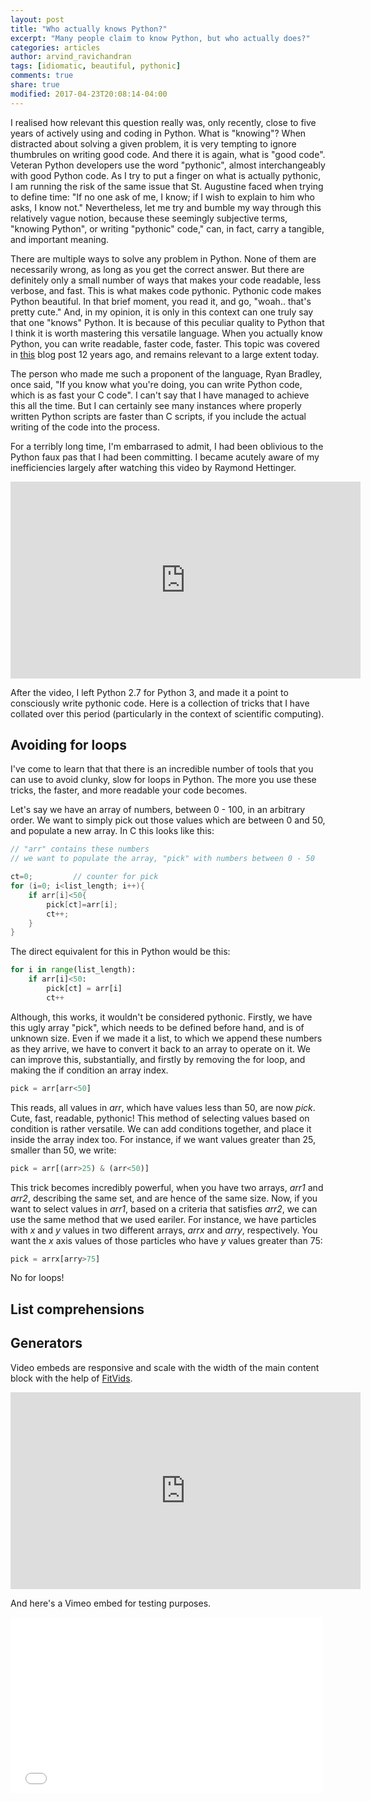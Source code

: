 ```yaml
---
layout: post
title: "Who actually knows Python?"
excerpt: "Many people claim to know Python, but who actually does?"
categories: articles
author: arvind_ravichandran
tags: [idiomatic, beautiful, pythonic]
comments: true
share: true
modified: 2017-04-23T20:08:14-04:00
---
```


I realised how relevant this question really was, only recently, close to five years of actively using and coding in Python. What is "knowing"? When distracted about solving a given problem, it is very tempting to ignore thumbrules on writing good code. And there it is again, what is "good code". Veteran Python developers use the word "pythonic", almost interchangeably with good Python code. As I try to put a finger on what is actually pythonic, I am running the risk of the same issue that St. Augustine faced when trying to define time: "If no one ask of me, I know; if I wish to explain to him who asks, I know not." Nevertheless, let me try and bumble my way through this relatively vague notion, because these seemingly subjective terms, "knowing Python", or writing "pythonic" code," can, in fact, carry a tangible, and important meaning. 

There are multiple ways to solve any problem in Python. None of them are necessarily wrong, as long as you get the correct answer. But there are definitely only a small number of ways that makes your code readable, less verbose, and fast. This is what makes code pythonic. Pythonic code makes Python beautiful. In that brief moment, you read it, and go, "woah.. that's pretty cute." And, in my opinion, it is only in this context can one truly say that one "knows" Python. It is because of this peculiar quality to Python that I think it is worth mastering this versatile language. When you actually know Python, you can write readable, faster code, faster. This topic was covered in [this](https://blog.startifact.com/posts/older/what-is-pythonic.html) blog post 12 years ago, and remains relevant to a large extent today.

The person who made me such a proponent of the language, Ryan Bradley, once said, "If you know what you're doing, you can write Python code, which is as fast your C code". I can't say that I have managed to achieve this all the time. But I can certainly see many instances where properly written Python scripts are faster than C scripts, if you include the actual writing of the code into the process.

For a terribly long time, I'm embarrased to admit, I had been oblivious to the Python faux pas that I had been committing. I became acutely aware of my inefficiencies largely after watching this video by Raymond Hettinger. 

<iframe width="560" height="315" src="https://www.youtube.com/embed/OSGv2VnC0go" frameborder="0" allowfullscreen></iframe>

After the video, I left Python 2.7 for Python 3, and made it a point to consciously write pythonic code. Here is a collection of tricks that I have collated over this period (particularly in the context of scientific computing).

## Avoiding for loops

I've come to learn that that there is an incredible number of tools that you can use to avoid clunky, slow for loops in Python. The more you use these tricks, the faster, and more readable your code becomes. 

Let's say we have an array of numbers, between 0 - 100, in an arbitrary order. We want to simply pick out those values which are between 0 and 50, and populate a new array. In C this looks like this:

```c
// "arr" contains these numbers
// we want to populate the array, "pick" with numbers between 0 - 50

ct=0;         // counter for pick
for (i=0; i<list_length; i++){
    if arr[i]<50{
        pick[ct]=arr[i];
        ct++;
    }
}
```

The direct equivalent for this in Python would be this:

```python
for i in range(list_length):
    if arr[i]<50:
        pick[ct] = arr[i]
        ct++
```

Although, this works, it wouldn't be considered pythonic. Firstly, we have this ugly array "pick", which needs to be defined before hand, and is of unknown size. Even if we made it a list, to which we append these numbers as they arrive, we have to convert it back to an array to operate on it. We can improve this, substantially, and firstly by removing the for loop, and making the if condition an array index.
```python
pick = arr[arr<50]
```
This reads, all values in _arr_, which have values less than 50, are now _pick_. Cute, fast, readable, pythonic! This method of selecting values based on condition is rather versatile. We can add conditions together, and place it inside the array index too. For instance, if we want values greater than 25, smaller than 50, we write:

```python
pick = arr[(arr>25) & (arr<50)]
```

This trick becomes incredibly powerful, when you have two arrays, _arr1_ and _arr2_, describing the same set, and are hence of the same size. Now, if you want to select values in _arr1_, based on a criteria that satisfies _arr2_, we can use the same method that we used eariler. For instance, we have particles with _x_ and _y_ values in two different arrays, _arrx_ and _arry_, respectively. You want the _x_ axis values of those particles who have _y_ values greater than 75:

```python
pick = arrx[arry>75]
```

No for loops!


## List comprehensions



## Generators






Video embeds are responsive and scale with the width of the main content block with the help of [FitVids](http://fitvidsjs.com/).

<iframe width="560" height="315" src="http://www.youtube.com/embed/PWf4WUoMXwg" frameborder="0"> </iframe>

And here's a Vimeo embed for testing purposes.

<iframe src="//player.vimeo.com/video/98146708?title=0&amp;byline=0" width="500" height="281" frameborder="0"> </iframe>
